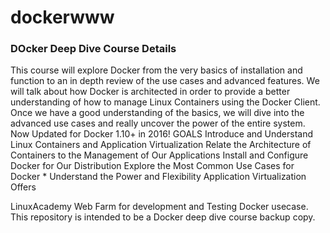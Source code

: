 # dockerwww

### DOcker Deep Dive Course Details 

This course will explore Docker from the very basics of installation and function to an in depth review of the use cases and advanced features. We will talk about how Docker is architected in order to provide a better understanding of how to manage Linux Containers using the Docker Client. Once we have a good understanding of the basics, we will dive into the advanced use cases and really uncover the power of the entire system. Now Updated for Docker 1.10+ in 2016!   GOALS Introduce and Understand Linux Containers and Application Virtualization Relate the Architecture of Containers to the Management of Our Applications Install and Configure Docker for Our Distribution Explore the Most Common Use Cases for Docker * Understand the Power and Flexibility Application Virtualization Offers

LinuxAcademy Web Farm for development and Testing Docker usecase. This repository is intended to be a Docker deep dive course backup copy. 
